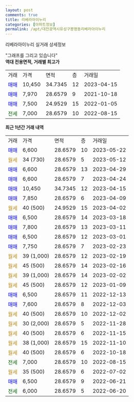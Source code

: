```yaml
---
layout: post
comments: true
title: 리베라아이누리
categories: [아파트정보]
permalink: /apt/대전광역시유성구봉명동리베라아이누리
---
```


리베라아이누리 실거래 상세정보

<script type="text/javascript">
  google.charts.load('current', {'packages':['line', 'corechart']});
  google.charts.setOnLoadCallback(drawChart);

  function drawChart() {
    var data = new google.visualization.DataTable();
    data.addColumn('date', '거래일');
    data.addColumn('number', "매매");
    data.addColumn('number', "전세");
    data.addColumn('number', "전매");

    data.addRows([[new Date(Date.parse("2023-05-22")), 6600, null, null], [new Date(Date.parse("2023-05-12")), null, null, null], [new Date(Date.parse("2023-04-29")), 6600, null, null], [new Date(Date.parse("2023-04-24")), 6600, null, null], [new Date(Date.parse("2023-04-15")), 10450, null, null], [new Date(Date.parse("2023-04-09")), 7850, null, null], [new Date(Date.parse("2023-04-02")), null, null, null], [new Date(Date.parse("2023-03-18")), 6500, null, null], [new Date(Date.parse("2023-03-11")), 7800, null, null], [new Date(Date.parse("2023-03-01")), 6500, null, null], [new Date(Date.parse("2023-02-23")), 7750, null, null], [new Date(Date.parse("2023-02-19")), null, null, null], [new Date(Date.parse("2023-02-16")), null, null, null], [new Date(Date.parse("2023-02-02")), null, null, null], [new Date(Date.parse("2023-01-09")), null, null, null], [new Date(Date.parse("2022-12-13")), 6500, null, null], [new Date(Date.parse("2022-12-03")), 7600, null, null], [new Date(Date.parse("2022-12-02")), null, null, null], [new Date(Date.parse("2022-11-28")), null, null, null], [new Date(Date.parse("2022-11-15")), null, null, null], [new Date(Date.parse("2022-11-10")), null, null, null], [new Date(Date.parse("2022-10-18")), null, null, null], [new Date(Date.parse("2022-08-15")), null, 7000, null], [new Date(Date.parse("2022-07-02")), null, null, null], [new Date(Date.parse("2022-06-21")), 6500, null, null], [new Date(Date.parse("2022-06-20")), null, 6000, null]]);

    var options = {
      hAxis: {
        format: 'yyyy/MM/dd'
      },    
      lineWidth: 0,
      pointsVisible: true,    
      title: '최근 1년간 유형별 실거래가 분포',
      legend: { position: 'bottom' }
    };

    var formatter = new google.visualization.NumberFormat({pattern:'###,###'} );
    formatter.format(data, 1);
    formatter.format(data, 2);
    
    setTimeout(function() {
        var chart = new google.visualization.LineChart(document.getElementById('columnchart_material'));
        chart.draw(data, (options));
        document.getElementById('loading').style.display = 'none';
    }, 200);
  }
</script>


<div id="loading" style="z-index:20; display: block; margin-left: 0px">"그래프를 그리고 있습니다"</div>
<div id="columnchart_material" style="width: 95%; margin-left: 0px; display: block"></div>
<!-- contents start -->
<b>역대 전용면적, 거래별 최고가</b>
<table class="sortable">
    <tr>
      <td>거래</td>
      <td>가격</td>
      <td>면적</td>
      <td>층</td>
      <td>거래일</td>
    </tr>
        <tr>
          <td><a style="color: blue">매매</a></td>
          <td>10,450</td>
          <td>34.7345</td>
          <td>12</td>
          <td>2023-04-15</td>
        </tr>            <tr>
          <td><a style="color: blue">매매</a></td>
          <td>7,970</td>
          <td>28.6579</td>
          <td>9</td>
          <td>2021-10-18</td>
        </tr>            <tr>
          <td><a style="color: blue">매매</a></td>
          <td>7,500</td>
          <td>24.9529</td>
          <td>15</td>
          <td>2022-01-05</td>
        </tr>        
        <tr>
              <td><a style="color: darkgreen">전세</a></td>
              <td>7,000</td>
              <td>28.6579</td>
              <td>10</td>
              <td>2022-08-15</td>
            </tr>        
    
</table>

<b>최근 1년간 거래 내역</b>

<table class="sortable">
    <tr>
      <td>거래</td>
      <td>가격</td>
      <td>면적</td>
      <td>층</td>
      <td>거래일</td>
    </tr>
    <tr>
      <td><a style="color: blue">매매</a></td>
      <td>6,600</td>
      <td>28.6579</td>
      <td>10</td>
      <td>2023-05-22</td>
    </tr>          <tr>
      <td><a style="color: darkgoldenrod">월세</a></td>
      <td>34 (730)</td>
      <td>28.6579</td>
      <td>5</td>
      <td>2023-05-12</td>
    </tr>          <tr>
      <td><a style="color: blue">매매</a></td>
      <td>6,600</td>
      <td>28.6579</td>
      <td>13</td>
      <td>2023-04-29</td>
    </tr>          <tr>
      <td><a style="color: blue">매매</a></td>
      <td>6,600</td>
      <td>28.6579</td>
      <td>7</td>
      <td>2023-04-24</td>
    </tr>          <tr>
      <td><a style="color: blue">매매</a></td>
      <td>10,450</td>
      <td>34.7345</td>
      <td>12</td>
      <td>2023-04-15</td>
    </tr>          <tr>
      <td><a style="color: blue">매매</a></td>
      <td>7,850</td>
      <td>28.6579</td>
      <td>6</td>
      <td>2023-04-09</td>
    </tr>          <tr>
      <td><a style="color: darkgoldenrod">월세</a></td>
      <td>40 (500)</td>
      <td>24.9529</td>
      <td>15</td>
      <td>2023-04-02</td>
    </tr>          <tr>
      <td><a style="color: blue">매매</a></td>
      <td>6,500</td>
      <td>28.6579</td>
      <td>14</td>
      <td>2023-03-18</td>
    </tr>          <tr>
      <td><a style="color: blue">매매</a></td>
      <td>7,800</td>
      <td>28.6579</td>
      <td>13</td>
      <td>2023-03-11</td>
    </tr>          <tr>
      <td><a style="color: blue">매매</a></td>
      <td>6,500</td>
      <td>28.6579</td>
      <td>12</td>
      <td>2023-03-01</td>
    </tr>          <tr>
      <td><a style="color: blue">매매</a></td>
      <td>7,750</td>
      <td>28.6579</td>
      <td>7</td>
      <td>2023-02-23</td>
    </tr>          <tr>
      <td><a style="color: darkgoldenrod">월세</a></td>
      <td>39 (1,000)</td>
      <td>28.6579</td>
      <td>12</td>
      <td>2023-02-19</td>
    </tr>          <tr>
      <td><a style="color: darkgoldenrod">월세</a></td>
      <td>45 (500)</td>
      <td>28.6579</td>
      <td>14</td>
      <td>2023-02-16</td>
    </tr>          <tr>
      <td><a style="color: darkgoldenrod">월세</a></td>
      <td>39 (1,000)</td>
      <td>28.6579</td>
      <td>14</td>
      <td>2023-02-02</td>
    </tr>          <tr>
      <td><a style="color: darkgoldenrod">월세</a></td>
      <td>45 (500)</td>
      <td>28.6579</td>
      <td>12</td>
      <td>2023-01-09</td>
    </tr>          <tr>
      <td><a style="color: blue">매매</a></td>
      <td>6,500</td>
      <td>28.6579</td>
      <td>11</td>
      <td>2022-12-13</td>
    </tr>          <tr>
      <td><a style="color: blue">매매</a></td>
      <td>7,600</td>
      <td>28.6579</td>
      <td>8</td>
      <td>2022-12-03</td>
    </tr>          <tr>
      <td><a style="color: darkgoldenrod">월세</a></td>
      <td>40 (500)</td>
      <td>28.6579</td>
      <td>10</td>
      <td>2022-12-02</td>
    </tr>          <tr>
      <td><a style="color: darkgoldenrod">월세</a></td>
      <td>30 (2,000)</td>
      <td>28.6579</td>
      <td>5</td>
      <td>2022-11-28</td>
    </tr>          <tr>
      <td><a style="color: darkgoldenrod">월세</a></td>
      <td>40 (500)</td>
      <td>28.6579</td>
      <td>6</td>
      <td>2022-11-15</td>
    </tr>          <tr>
      <td><a style="color: darkgoldenrod">월세</a></td>
      <td>38 (1,000)</td>
      <td>28.6579</td>
      <td>15</td>
      <td>2022-11-10</td>
    </tr>          <tr>
      <td><a style="color: darkgoldenrod">월세</a></td>
      <td>40 (500)</td>
      <td>28.6579</td>
      <td>6</td>
      <td>2022-10-18</td>
    </tr>          <tr>
      <td><a style="color: darkgreen">전세</a></td>
      <td>7,000</td>
      <td>28.6579</td>
      <td>10</td>
      <td>2022-08-15</td>
    </tr>          <tr>
      <td><a style="color: darkgoldenrod">월세</a></td>
      <td>35 (500)</td>
      <td>28.6579</td>
      <td>6</td>
      <td>2022-07-02</td>
    </tr>          <tr>
      <td><a style="color: blue">매매</a></td>
      <td>6,500</td>
      <td>28.6579</td>
      <td>9</td>
      <td>2022-06-21</td>
    </tr>          <tr>
      <td><a style="color: darkgreen">전세</a></td>
      <td>6,000</td>
      <td>28.6579</td>
      <td>5</td>
      <td>2022-06-20</td>
    </tr>      </table>
<!-- contents end -->    

